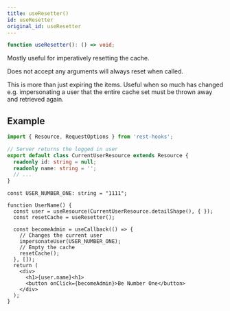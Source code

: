 ```yaml
---
title: useResetter()
id: useResetter
original_id: useResetter
---
```


```typescript
function useResetter(): () => void;
```

Mostly useful for imperatively resetting the cache.

Does not accept any arguments will always reset when called.

This is more than just expiring the items.  Useful when so much has changed
e.g. impersonating a user that the entire cache set must be thrown away and
retrieved again.

## Example

```typescript
import { Resource, RequestOptions } from 'rest-hooks';

// Server returns the logged in user
export default class CurrentUserResource extends Resource {
  readonly id: string = null;
  readonly name: string = '';
  // ...
}
```

```tsx
const USER_NUMBER_ONE: string = "1111";

function UserName() {
  const user = useResource(CurrentUserResource.detailShape(), { });
  const resetCache = useResetter();

  const becomeAdmin = useCallback(() => {
    // Changes the current user
    impersonateUser(USER_NUMBER_ONE);
    // Empty the cache
    resetCache();
  }, []);
  return (
    <div>
      <h1>{user.name}<h1>
      <button onClick={becomeAdmin}>Be Number One</button>
    </div>
  );
}
```
